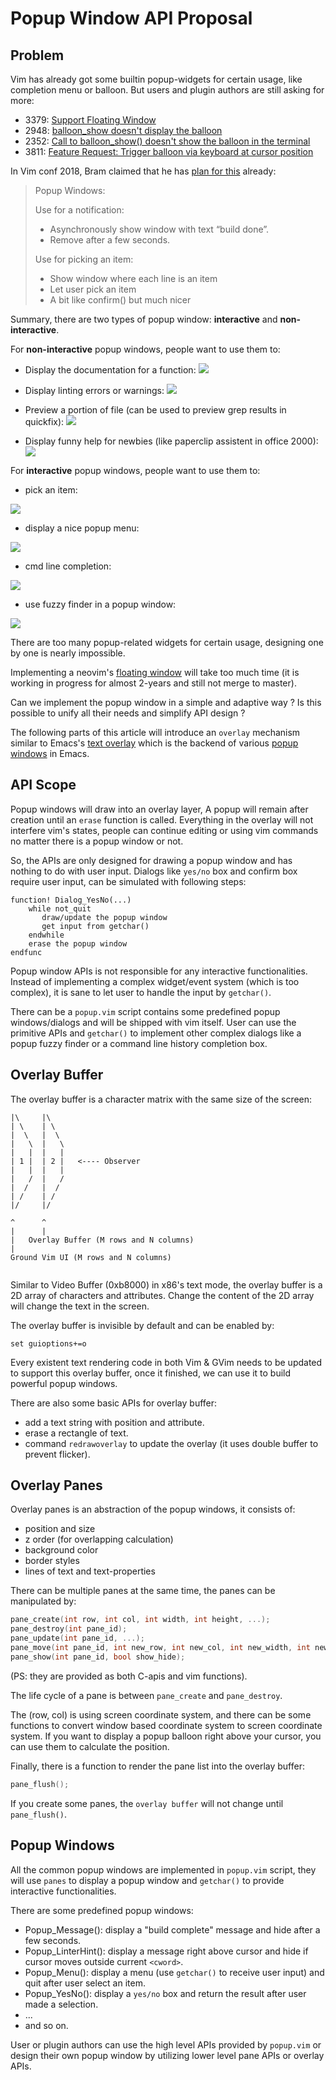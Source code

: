 # Popup Window API Proposal

## Problem

Vim has already got some builtin popup-widgets for certain usage, like completion menu or balloon. But users and plugin authors are still asking for more:

- 3379: [Support Floating Window](https://github.com/vim/vim/issues/3379)
- 2948: [balloon_show doesn't display the balloon](https://github.com/vim/vim/issues/2948)
- 2352: [Call to balloon_show() doesn't show the balloon in the terminal](https://github.com/vim/vim/issues/2352)
- 3811: [Feature Request: Trigger balloon via keyboard at cursor position](https://github.com/vim/vim/issues/3811)

In Vim conf 2018, Bram claimed that he has [plan for this](https://vimconf.org/2018/slides/Vim_From-hjkl-to-a-platform-for-plugins.pdf) already: 

> Popup Windows:
> 
> Use for a notification:
> - Asynchronously show window with text “build done”.
> - Remove after a few seconds.
> 
> Use for picking an item:
> - Show window where each line is an item
> - Let user pick an item
> - A bit like confirm() but much nicer

Summary, there are two types of popup window: **interactive** and **non-interactive**. 

For **non-interactive** popup windows, people want to use them to:

- Display the documentation for a function:
![](images/emacs-2.png)

- Display linting errors or warnings:
![](images/kakoune-1.jpg)

- Preview a portion of file (can be used to preview grep results in quickfix):
![](images/emacs-1.jpg)

- Display funny help for newbies (like paperclip assistent in office 2000):
![](images/kakoune-2.jpg)


For **interactive** popup windows, people want to use them to:

- pick an item:

![](images/ex-pick.png)

- display a nice popup menu:

![](images/ex-menu.png)

- cmd line completion:

![](images/ex-cmdline.png)

- use fuzzy finder in a popup window:

![](images/ex-fuzzy.png)

There are too many popup-related widgets for certain usage, designing one by one is nearly impossible. 

Implementing a neovim's [floating window](https://github.com/neovim/neovim/pull/6619) will take too much time (it is working in progress for almost 2-years and still not merge to master).

Can we implement the popup window in a simple and adaptive way ? Is this possible to unify all their needs and simplify API design ? 

The following parts of this article will introduce an `overlay` mechanism similar to Emacs's [text overlay](https://www.gnu.org/software/emacs/manual/html_node/elisp/Overlays.html) which is the backend of various [popup windows](https://github.com/flycheck/flycheck-popup-tip) in Emacs.


## API Scope

Popup windows will draw into an overlay layer, A popup will remain after creation  until an `erase` function is called. Everything in the overlay will not interfere vim's  states, people can continue editing or using vim commands no matter there is a popup window  or not.

So, the APIs are only designed for drawing a popup window and has nothing to do with user input. Dialogs like `yes/no` box and confirm box require user input, can be simulated with following steps:


```VimL
function! Dialog_YesNo(...)
    while not_quit
       draw/update the popup window
       get input from getchar()
    endwhile
    erase the popup window
endfunc
```

Popup window APIs is not responsible for any interactive functionalities. Instead of implementing a complex widget/event system (which is too complex), it is sane to let user to handle the input by `getchar()`.

There can be a `popup.vim` script contains some predefined popup windows/dialogs and will be shipped with vim itself. User can use the primitive APIs and `getchar()` to implement other complex dialogs like a popup fuzzy finder or a command line history completion box.


## Overlay Buffer

The overlay buffer is a character matrix with the same size of the screen:

```
|\     |\
| \    | \
|  \   |  \
|   \  |   \
|   |  |   |
| 1 |  | 2 |   <---- Observer
|   |  |   |
|   /  |   /
|  /   |  /
| /    | /
|/     |/

^      ^
|      |
|   Overlay Buffer (M rows and N columns)
|
Ground Vim UI (M rows and N columns)
 
```

Similar to Video Buffer (0xb8000) in x86's text mode, the overlay buffer is a 2D array of characters and attributes. Change the content of the 2D array will change the text in the screen.

The overlay buffer is invisible by default and can be enabled by:

```
set guioptions+=o
```

Every existent text rendering code in both Vim & GVim needs to be updated to support this overlay buffer, once it finished, we can use it to build powerful popup windows.

There are also some basic APIs for overlay buffer:

- add a text string with position and attribute.
- erase a rectangle of text.
- command `redrawoverlay` to update the overlay (it uses double buffer to prevent flicker).

## Overlay Panes

Overlay panes is an abstraction of the popup windows, it consists of:

- position and size
- z order (for overlapping calculation)
- background color
- border styles
- lines of text and text-properties

There can be multiple panes at the same time, the panes can be manipulated by:

```C
pane_create(int row, int col, int width, int height, ...);
pane_destroy(int pane_id);
pane_update(int pane_id, ...);
pane_move(int pane_id, int new_row, int new_col, int new_width, int new_height);
pane_show(int pane_id, bool show_hide);
```

(PS: they are provided as both C-apis and vim functions).

The life cycle of a pane is between `pane_create` and `pane_destroy`.

The (row, col) is using screen coordinate system, and there can be some functions to convert window based coordinate system to screen coordinate system. If you want to display a popup balloon right above your cursor, you can use them to calculate the position.

Finally, there is a function to render the pane list into the overlay buffer:

```C
pane_flush();
```

If you create some panes, the `overlay buffer` will not change until `pane_flush()`.


## Popup Windows

All the common popup windows are implemented in `popup.vim` script, they will use `panes` to display a popup window and `getchar()` to provide interactive functionalities.

There are some predefined popup windows:

- Popup_Message(): display a "build complete" message and hide after a few seconds.
- Popup_LinterHint(): display a message right above cursor and hide if cursor moves outside current `<cword>`.
- Popup_Menu(): display a menu (use `getchar()` to receive user input) and quit after user select an item.
- Popup_YesNo(): display a `yes/no` box and return the result after user made a selection.
- ... 
- and so on.

User or plugin authors can use the high level APIs provided by `popup.vim` or design their own popup window by utilizing lower level pane APIs or overlay APIs.
